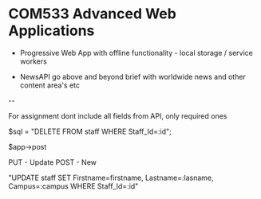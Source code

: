 # COM533 Advanced Web Applications

* Progressive Web App with offline functionality - local storage / service workers 

* NewsAPI go above and beyond brief with worldwide news and other content area's etc

 --
 
 For assignment dont include all fields from API, only required ones 
 
 
 
 $sql = "DELETE FROM staff WHERE Staff_Id=:id";
 
 $app->post 
 
 PUT - Update 
 POST - New 
 
 "UPDATE staff SET Firstname=firstname, Lastname=:lasname, Campus=:campus WHERE Staff_Id=:id"